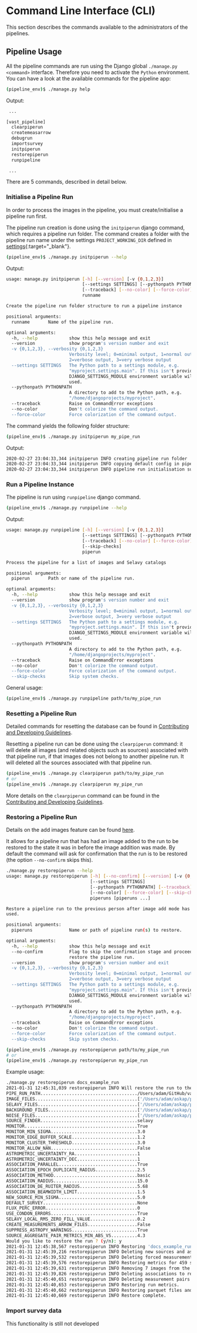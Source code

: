 # Command Line Interface (CLI)

This section describes the commands available to the administrators of the pipelines.

## Pipeline Usage
All the pipeline commands are run using the Django global `./manage.py <command>` interface. Therefore you need to activate the `Python` environment. You can have a look at the available commands for the pipeline app:

```bash
(pipeline_env)$ ./manage.py help
```

Output:

```bash
 ...

[vast_pipeline]
  clearpiperun
  createmeasarrow
  debugrun
  importsurvey
  initpiperun
  restorepiperun
  runpipeline

 ...
```

There are 5 commands, described in detail below.

### Initialise a Pipeline Run
In order to process the images in the pipeline, you must create/initialise a pipeline run first.

The pipeline run creation is done using the `initpiperun` django command, which requires a pipeline run folder. The command creates a folder with the pipeline run name under the settings `PROJECT_WORKING_DIR` defined in [settings](https://github.com/askap-vast/vast-pipeline/blob/master/webinterface/settings.template.py){:target="_blank"}.

```bash
(pipeline_env)$ ./manage.py initpiperun --help
```

Output:

```bash
usage: manage.py initpiperun [-h] [--version] [-v {0,1,2,3}]
                             [--settings SETTINGS] [--pythonpath PYTHONPATH]
                             [--traceback] [--no-color] [--force-color]
                             runname

Create the pipeline run folder structure to run a pipeline instance

positional arguments:
  runname       Name of the pipeline run.

optional arguments:
  -h, --help            show this help message and exit
  --version             show program's version number and exit
  -v {0,1,2,3}, --verbosity {0,1,2,3}
                        Verbosity level; 0=minimal output, 1=normal output,
                        2=verbose output, 3=very verbose output
  --settings SETTINGS   The Python path to a settings module, e.g.
                        "myproject.settings.main". If this isn't provided, the
                        DJANGO_SETTINGS_MODULE environment variable will be
                        used.
  --pythonpath PYTHONPATH
                        A directory to add to the Python path, e.g.
                        "/home/djangoprojects/myproject".
  --traceback           Raise on CommandError exceptions
  --no-color            Don't colorize the command output.
  --force-color         Force colorization of the command output.
```

The command yields the following folder structure:

```bash
(pipeline_env)$ ./manage.py initpiperun my_pipe_run
```

Output:

```bash
2020-02-27 23:04:33,344 initpiperun INFO creating pipeline run folder
2020-02-27 23:04:33,344 initpiperun INFO copying default config in pipeline run folder
2020-02-27 23:04:33,344 initpiperun INFO pipeline run initialisation successful! Please modify the "config.py"
```

### Run a Pipeline Instance
The pipeline is run using `runpipeline` django command.

```bash
(pipeline_env)$ ./manage.py runpipeline --help
```

Output:
```bash
usage: manage.py runpipeline [-h] [--version] [-v {0,1,2,3}]
                             [--settings SETTINGS] [--pythonpath PYTHONPATH]
                             [--traceback] [--no-color] [--force-color]
                             [--skip-checks]
                             piperun

Process the pipeline for a list of images and Selavy catalogs

positional arguments:
  piperun       Path or name of the pipeline run.

optional arguments:
  -h, --help            show this help message and exit
  --version             show program's version number and exit
  -v {0,1,2,3}, --verbosity {0,1,2,3}
                        Verbosity level; 0=minimal output, 1=normal output,
                        2=verbose output, 3=very verbose output
  --settings SETTINGS   The Python path to a settings module, e.g.
                        "myproject.settings.main". If this isn't provided, the
                        DJANGO_SETTINGS_MODULE environment variable will be
                        used.
  --pythonpath PYTHONPATH
                        A directory to add to the Python path, e.g.
                        "/home/djangoprojects/myproject".
  --traceback           Raise on CommandError exceptions
  --no-color            Don't colorize the command output.
  --force-color         Force colorization of the command output.
  --skip-checks         Skip system checks.
```

General usage:
```bash
(pipeline_env)$ ./manage.py runpipeline path/to/my_pipe_run
```

### Resetting a Pipeline Run

Detailed commands for resetting the database can be found in [Contributing and Developing Guidelines](../developing/localdevenv.md#reset-the-database).

Resetting a pipeline run can be done using the `clearpiperun` command: it will delete all images (and related objects such as sources) associated with that pipeline run, if that images does not belong to another pipeline run. It will deleted all the sources associated with that pipeline run.
```bash
(pipeline_env)$ ./manage.py clearpiperun path/to/my_pipe_run
# or
(pipeline_env)$ ./manage.py clearpiperun my_pipe_run
```

More details on the `clearpiperun` command can be found in the [Contributing and Developing Guidelines](../developing/localdevenv.md#clearing-run-data).

### Restoring a Pipeline Run

Details on the add images feature can be found [here](../using/addtorun.md).

It allows for a pipeline run that has had an image added to the run to be restored to the state it was in before the image addition was made. By default the command will ask for confirmation that the run is to be restored (the option `--no-confirm` skips this).

```bash
./manage.py restorepiperun --help
usage: manage.py restorepiperun [-h] [--no-confirm] [--version] [-v {0,1,2,3}]
                                [--settings SETTINGS]
                                [--pythonpath PYTHONPATH] [--traceback]
                                [--no-color] [--force-color] [--skip-checks]
                                piperuns [piperuns ...]

Restore a pipeline run to the previous person after image add mode has been
used.

positional arguments:
  piperuns              Name or path of pipeline run(s) to restore.

optional arguments:
  -h, --help            show this help message and exit
  --no-confirm          Flag to skip the confirmation stage and proceed to
                        restore the pipeline run.
  --version             show program's version number and exit
  -v {0,1,2,3}, --verbosity {0,1,2,3}
                        Verbosity level; 0=minimal output, 1=normal output,
                        2=verbose output, 3=very verbose output
  --settings SETTINGS   The Python path to a settings module, e.g.
                        "myproject.settings.main". If this isn't provided, the
                        DJANGO_SETTINGS_MODULE environment variable will be
                        used.
  --pythonpath PYTHONPATH
                        A directory to add to the Python path, e.g.
                        "/home/djangoprojects/myproject".
  --traceback           Raise on CommandError exceptions
  --no-color            Don't colorize the command output.
  --force-color         Force colorization of the command output.
  --skip-checks         Skip system checks.
```

```bash
(pipeline_env)$ ./manage.py restorepiperun path/to/my_pipe_run
# or
(pipeline_env)$ ./manage.py restorepiperun my_pipe_run
```

Example usage:
```bash
./manage.py restorepiperun docs_example_run
2021-01-31 12:45:31,039 restorepiperun INFO Will restore the run to the following config:
PIPE_RUN_PATH...................................../Users/adam/GitHub/vast-pipeline/pipeline-runs/docs_example_run
IMAGE_FILES.......................................['/Users/adam/askap/pipeline-test-data/EPOCH01/VAST_0127-73A.EPOCH01.I.cutout.fits', '/Users/adam/askap/pipeline-test-data/EPOCH01/VAST_2118+00A.EPOCH01.I.cutout.fits', '/Users/adam/askap/pipeline-test-data/EPOCH01/VAST_2118-06A.EPOCH01.I.cutout.fits', '/Users/adam/askap/pipeline-test-data/EPOCH03x/VAST_2118-06A.EPOCH03x.I.cutout.fits', '/Users/adam/askap/pipeline-test-data/EPOCH03x/VAST_2118+00A.EPOCH03x.I.cutout.fits', '/Users/adam/askap/pipeline-test-data/EPOCH02/VAST_2118-06A.EPOCH02.I.cutout.fits', '/Users/adam/askap/pipeline-test-data/EPOCH02/VAST_2118+00A.EPOCH02.I.cutout.fits']
SELAVY_FILES......................................['/Users/adam/askap/pipeline-test-data/EPOCH01/VAST_0127-73A.EPOCH01.I.cutout.components.txt', '/Users/adam/askap/pipeline-test-data/EPOCH01/VAST_2118+00A.EPOCH01.I.cutout.components.txt', '/Users/adam/askap/pipeline-test-data/EPOCH01/VAST_2118-06A.EPOCH01.I.cutout.components.txt', '/Users/adam/askap/pipeline-test-data/EPOCH03x/VAST_2118-06A.EPOCH03x.I.cutout.components.txt', '/Users/adam/askap/pipeline-test-data/EPOCH03x/VAST_2118+00A.EPOCH03x.I.cutout.components.txt', '/Users/adam/askap/pipeline-test-data/EPOCH02/VAST_2118-06A.EPOCH02.I.cutout.components.txt', '/Users/adam/askap/pipeline-test-data/EPOCH02/VAST_2118+00A.EPOCH02.I.cutout.components.txt']
BACKGROUND_FILES..................................['/Users/adam/askap/pipeline-test-data/EPOCH01/VAST_0127-73A.EPOCH01.I.cutout_bkg.fits', '/Users/adam/askap/pipeline-test-data/EPOCH01/VAST_2118+00A.EPOCH01.I.cutout_bkg.fits', '/Users/adam/askap/pipeline-test-data/EPOCH01/VAST_2118-06A.EPOCH01.I.cutout_bkg.fits', '/Users/adam/askap/pipeline-test-data/EPOCH03x/VAST_2118-06A.EPOCH03x.I.cutout_bkg.fits', '/Users/adam/askap/pipeline-test-data/EPOCH03x/VAST_2118+00A.EPOCH03x.I.cutout_bkg.fits', '/Users/adam/askap/pipeline-test-data/EPOCH02/VAST_2118-06A.EPOCH02.I.cutout_bkg.fits', '/Users/adam/askap/pipeline-test-data/EPOCH02/VAST_2118+00A.EPOCH02.I.cutout_bkg.fits']
NOISE_FILES.......................................['/Users/adam/askap/pipeline-test-data/EPOCH01/VAST_0127-73A.EPOCH01.I.cutout_rms.fits', '/Users/adam/askap/pipeline-test-data/EPOCH01/VAST_2118+00A.EPOCH01.I.cutout_rms.fits', '/Users/adam/askap/pipeline-test-data/EPOCH01/VAST_2118-06A.EPOCH01.I.cutout_rms.fits', '/Users/adam/askap/pipeline-test-data/EPOCH03x/VAST_2118-06A.EPOCH03x.I.cutout_rms.fits', '/Users/adam/askap/pipeline-test-data/EPOCH03x/VAST_2118+00A.EPOCH03x.I.cutout_rms.fits', '/Users/adam/askap/pipeline-test-data/EPOCH02/VAST_2118-06A.EPOCH02.I.cutout_rms.fits', '/Users/adam/askap/pipeline-test-data/EPOCH02/VAST_2118+00A.EPOCH02.I.cutout_rms.fits']
SOURCE_FINDER.....................................selavy
MONITOR...........................................True
MONITOR_MIN_SIGMA.................................3.0
MONITOR_EDGE_BUFFER_SCALE.........................1.2
MONITOR_CLUSTER_THRESHOLD.........................3.0
MONITOR_ALLOW_NAN.................................False
ASTROMETRIC_UNCERTAINTY_RA........................1
ASTROMETRIC_UNCERTAINTY_DEC.......................1
ASSOCIATION_PARALLEL..............................True
ASSOCIATION_EPOCH_DUPLICATE_RADIUS................2.5
ASSOCIATION_METHOD................................basic
ASSOCIATION_RADIUS................................15.0
ASSOCIATION_DE_RUITER_RADIUS......................5.68
ASSOCIATION_BEAMWIDTH_LIMIT.......................1.5
NEW_SOURCE_MIN_SIGMA..............................5.0
DEFAULT_SURVEY....................................None
FLUX_PERC_ERROR...................................0
USE_CONDON_ERRORS.................................True
SELAVY_LOCAL_RMS_ZERO_FILL_VALUE..................0.2
CREATE_MEASUREMENTS_ARROW_FILES...................False
SUPPRESS_ASTROPY_WARNINGS.........................True
SOURCE_AGGREGATE_PAIR_METRICS_MIN_ABS_VS..........4.3
Would you like to restore the run ? (y/n): y
2021-01-31 12:45:38,567 restorepiperun INFO Restoring 'docs_example_run' from backup parquet files.
2021-01-31 12:45:39,216 restorepiperun INFO Deleting new sources and associated objects to restore run Total objects deleted: 2475
2021-01-31 12:45:39,532 restorepiperun INFO Deleting forced measurement and associated objects to restore run. Total objects deleted: 3769
2021-01-31 12:45:39,576 restorepiperun INFO Restoring metrics for 459 sources.
2021-01-31 12:45:39,631 restorepiperun INFO Removing 7 images from the run.
2021-01-31 12:45:39,826 restorepiperun INFO Deleting associations to restore run. Total objects deleted: 3239
2021-01-31 12:45:40,651 restorepiperun INFO Deleting measurement pairs to restore run. Total objects deleted: 14692
2021-01-31 12:45:40,653 restorepiperun INFO Restoring run metrics.
2021-01-31 12:45:40,662 restorepiperun INFO Restoring parquet files and removing .bak files.
2021-01-31 12:45:40,669 restorepiperun INFO Restore complete.
```

### Import survey data

This functionality is still not developed
